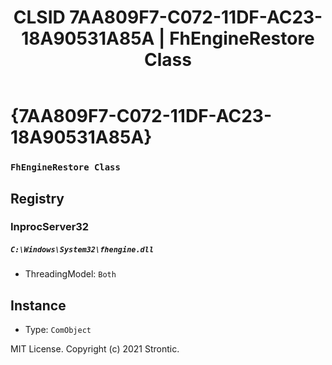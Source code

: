 ﻿---
title: "CLSID 7AA809F7-C072-11DF-AC23-18A90531A85A | FhEngineRestore Class"
excerpt: What is COM-Object CLSID 7AA809F7-C072-11DF-AC23-18A90531A85A?
---

# {7AA809F7-C072-11DF-AC23-18A90531A85A}

### `FhEngineRestore Class`

## Registry


### InprocServer32

##### `C:\Windows\System32\fhengine.dll`
* ThreadingModel: `Both`

## Instance

* Type: `ComObject`

MIT License. Copyright (c) 2021 Strontic.


